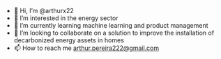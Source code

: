 - 👋 Hi, I’m @arthurx22
- 👀 I’m interested in the energy sector
- 🌱 I’m currently learning machine learning and product management
- 💞️ I’m looking to collaborate on a solution to improve the installation of decarbonized energy assets in homes
- 📫 How to reach me arthur.pereira222@gmail.com

<!---
arthurx22/arthurx22 is a ✨ special ✨ repository because its `README.md` (this file) appears on your GitHub profile.
You can click the Preview link to take a look at your changes.
--->
